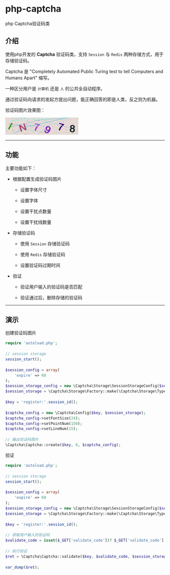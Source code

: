 # php-captcha

php Captcha验证码类

## 介绍

使用php开发的 **Captcha** 验证码类，支持 `Session` 与 `Redis` 两种存储方式，用于存储验证码。

Captcha 是 "Completely Automated Public Turing test to tell Computers and Humans Apart" 缩写。

一种区分用户是 `计算机` 还是 `人` 的公共全自动程序。

通过验证码向请求的发起方提出问题，能正确回答的即是人类，反之则为机器。

验证码图片效果图：

![验证码图片效果图](https://github.com/xfdipzone/php-program/blob/master/php-captcha/captcha.png)

---

## 功能

主要功能如下：

- 根据配置生成验证码图片

  - 设置字体尺寸

  - 设置字体
  
  - 设置干扰点数量

  - 设置干扰线数量

- 存储验证码

  - 使用 `Session` 存储验证码

  - 使用 `Redis` 存储验证码

  - 设置验证码过期时间

- 验证

  - 验证用户输入的验证码是否匹配

  - 验证通过后，删除存储的验证码

---

## 演示

创建验证码图片

```php
require 'autoload.php';

// session storage
session_start();

$session_config = array(
    'expire' => 60
);
$session_storage_config = new \Captcha\Storage\SessionStorageConfig($session_config);
$session_storage = \Captcha\Storage\Factory::make(\Captcha\Storage\Type::SESSION, $session_storage_config);

$key = 'register:'.session_id();

$captcha_config = new \Captcha\Config($key, $session_storage);
$captcha_config->setFontSize(24);
$captcha_config->setPointNum(150);
$captcha_config->setLineNum(15);

// 输出验证码图片
\Captcha\Captcha::create($key, 6, $captcha_config);
```

验证

```php
require 'autoload.php';

// session storage
session_start();

$session_config = array(
    'expire' => 60
);
$session_storage_config = new \Captcha\Storage\SessionStorageConfig($session_config);
$session_storage = \Captcha\Storage\Factory::make(\Captcha\Storage\Type::SESSION, $session_storage_config);

$key = 'register:'.session_id();

// 获取用户输入的验证码
$validate_code = isset($_GET['validate_code'])? $_GET['validate_code'] : '';

// 执行验证
$ret = \Captcha\Captcha::validate($key, $validate_code, $session_storage);

var_dump($ret);
```
